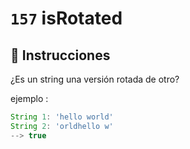 # `157` isRotated

## 📝 Instrucciones

¿Es un string una versión rotada de otro?

ejemplo :
```js
String 1: 'hello world'
String 2: 'orldhello w'
--> true
```
